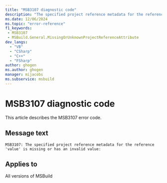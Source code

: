 ```yaml
---
title: "MSB3107 diagnostic code"
description: "The specified project reference metadata for the reference 'value' is missing or has an invalid value:"
ms.date: 12/06/2024
ms.topic: "error-reference"
f1_keywords:
 - MSB3107
 - MSBuild.General.MissingOrUnknownProjectReferenceAttribute
dev_langs:
  - "VB"
  - "CSharp"
  - "C++"
  - "FSharp"
author: ghogen
ms.author: ghogen
manager: mijacobs
ms.subservice: msbuild
---
```


# MSB3107 diagnostic code

<!-- :::ErrorDefinitionDescription::: -->
<!-- :::editable-content name="introDescription"::: -->
This article describes the MSB3107 error code.
<!-- :::editable-content-end::: -->

## Message text

```output
MSB3107: The specified project reference metadata for the reference 'value' is missing or has an invalid value:
```

<!-- :::editable-content name="postOutputDescription"::: -->
<!--
{StrBegin="MSB3107: "}
-->
<!-- :::editable-content-end::: -->
<!-- :::ErrorDefinitionDescription-end::: -->

## Applies to

All versions of MSBuild
